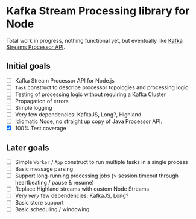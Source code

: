 # Kafka Stream Processing library for Node

Total work in progress, nothing functional yet, but eventually like [Kafka Streams Processor API](https://kafka.apache.org/10/documentation/streams/developer-guide/processor-api.html).


## Initial goals

- [ ] Kafka Stream Processor API for Node.js
- [ ] `Task` construct to describe processor topologies and processing logic
- [ ] Testing of processing logic without requiring a Kafka Cluster
- [ ] Propagation of errors
- [ ] Simple logging
- [ ] Very few dependencies: KafkaJS, Long?, Highland
- [ ] Idiomatic Node, no straight up copy of Java Processor API.
- [x] 100% Test coverage

## Later goals
- [ ] Simple `Worker` / `App` construct to run multiple tasks in a single process
- [ ] Basic message parsing
- [ ] Support long-running processing jobs (> session timeout through heartbeating / pause & resume)
- [ ] Replace Highland streams with custom Node Streams
- [ ] Very *very* few dependencies: KafkaJS, Long?
- [ ] Basic store support
- [ ] Basic scheduling / windowing